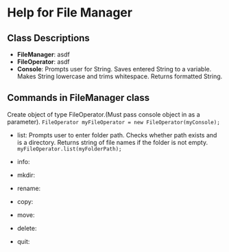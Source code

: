 # Help for File Manager


## Class Descriptions
- **FileManager**: asdf
- **FileOperator**: asdf
- **Console**: Prompts user for String. Saves entered String to a variable. Makes String lowercase and trims whitespace. Returns formatted String.

## Commands in FileManager class

Create object of type FileOperator.(Must pass console object in as a parameter).
`FileOperator myFileOperator = new FileOperator(myConsole);`

- list: Prompts user to enter folder path. Checks whether path exists and is a directory. Returns string of file names if the folder is not empty.
`myFileOperator.list(myFolderPath);`

- info:
- mkdir:
- rename:
- copy:
- move:
- delete:
- quit:

